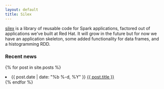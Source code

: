 ```yaml
---
layout: default
title: Silex
---
```


[silex](https://github.com/willb/silex) is a library of reusable code for Spark applications, factored out of applications we've built at Red Hat.  It will grow in the future but for now we have an application skeleton, some added functionality for data frames, and a histogramming RDD.

### Recent news

{% for post in site.posts %}
  <li>
    <span class="post-date">{{ post.date | date: "%b %-d, %Y" }}</span>
    <a class="post-link" href="{{ post.url | prepend: site.baseurl }}">{{ post.title }}</a>
  </li>
{% endfor %}


